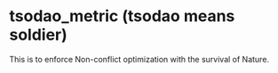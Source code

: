 # tsodao_metric (tsodao means soldier)

This is to enforce Non-conflict optimization with the survival of Nature. 